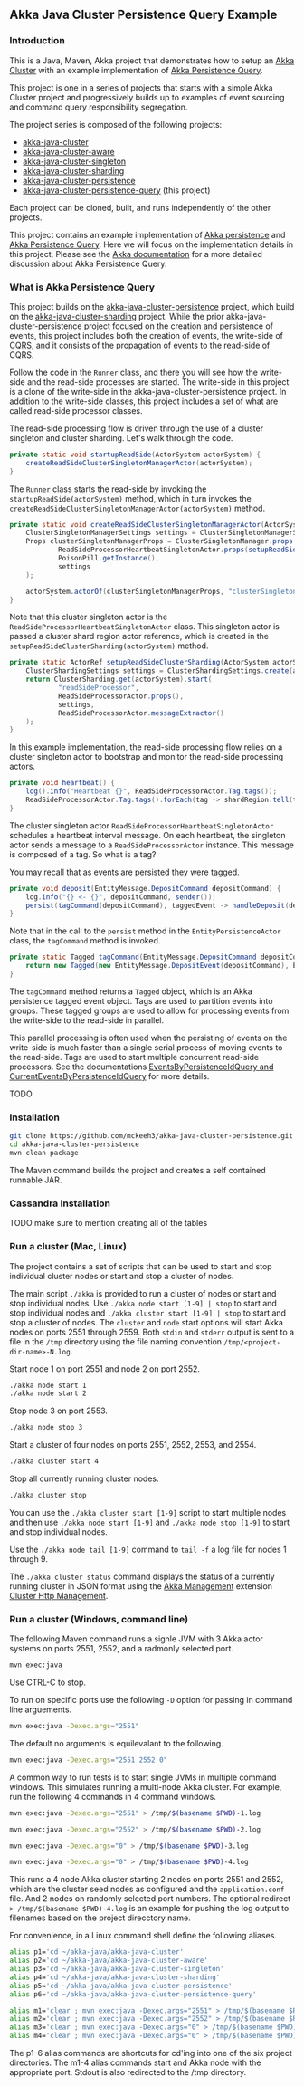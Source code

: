 ## Akka Java Cluster Persistence Query Example

### Introduction

This is a Java, Maven, Akka project that demonstrates how to setup an
[Akka Cluster](https://doc.akka.io/docs/akka/current/index-cluster.html)
with an example implementation of
[Akka Persistence Query](https://doc.akka.io/docs/akka/current/persistence-query.html).

This project is one in a series of projects that starts with a simple Akka Cluster project and progressively builds up to examples of event sourcing and command query responsibility segregation.

The project series is composed of the following projects:
* [akka-java-cluster](https://github.com/mckeeh3/akka-java-cluster)
* [akka-java-cluster-aware](https://github.com/mckeeh3/akka-java-cluster-aware)
* [akka-java-cluster-singleton](https://github.com/mckeeh3/akka-java-cluster-singleton)
* [akka-java-cluster-sharding](https://github.com/mckeeh3/akka-java-cluster-sharding)
* [akka-java-cluster-persistence](https://github.com/mckeeh3/akka-java-cluster-persistence)
* [akka-java-cluster-persistence-query](https://github.com/mckeeh3/akka-java-cluster-persistence-query) (this project)

Each project can be cloned, built, and runs independently of the other projects.

This project contains an example implementation of
[Akka persistence](https://doc.akka.io/docs/akka/current/persistence.html)
and
[Akka Persistence Query]((https://doc.akka.io/docs/akka/current/persistence-query.html)).
Here we will focus on the implementation details in this project. Please see the
[Akka documentation](https://doc.akka.io/docs/akka/current/persistence-query.html)
for a more detailed discussion about Akka Persistence Query.

### What is Akka Persistence Query

This project builds on the
[akka-java-cluster-persistence](https://github.com/mckeeh3/akka-java-cluster-persistence)
project, which build on the
[akka-java-cluster-sharding](https://github.com/mckeeh3/akka-java-cluster-sharding)
project. While the prior akka-java-cluster-persistence project focused on the creation and persistence of events, this project includes both the creation of events, the write-side of
[CQRS](https://martinfowler.com/bliki/CQRS.html),
and it consists of the propagation of events to the read-side of CQRS.

Follow the code in the `Runner` class, and there you will see how the write-side and the read-side processes are started. The write-side in this project is a clone of the write-side in the akka-java-cluster-persistence project. In addition to the write-side classes, this project includes a set of what are called read-side processor classes.

The read-side processing flow is driven through the use of a cluster singleton and cluster sharding. Let's walk through the code.

~~~java
private static void startupReadSide(ActorSystem actorSystem) {
    createReadSideClusterSingletonManagerActor(actorSystem);
}
~~~

The `Runner` class starts the read-side by invoking the `startupReadSide(actorSystem)` method, which in turn invokes the `createReadSideClusterSingletonManagerActor(actorSystem)` method.

~~~java
private static void createReadSideClusterSingletonManagerActor(ActorSystem actorSystem) {
    ClusterSingletonManagerSettings settings = ClusterSingletonManagerSettings.create(actorSystem);
    Props clusterSingletonManagerProps = ClusterSingletonManager.props(
            ReadSideProcessorHeartbeatSingletonActor.props(setupReadSideClusterSharding(actorSystem)),
            PoisonPill.getInstance(),
            settings
    );

    actorSystem.actorOf(clusterSingletonManagerProps, "clusterSingletonManager");
}
~~~

Note that this cluster singleton actor is the `ReadSideProcessorHeartbeatSingletonActor` class. This singleton actor is passed a cluster shard region actor reference, which is created in the `setupReadSideClusterSharding(actorSystem)` method.

~~~java
private static ActorRef setupReadSideClusterSharding(ActorSystem actorSystem) {
    ClusterShardingSettings settings = ClusterShardingSettings.create(actorSystem);
    return ClusterSharding.get(actorSystem).start(
            "readSideProcessor",
            ReadSideProcessorActor.props(),
            settings,
            ReadSideProcessorActor.messageExtractor()
    );
}
~~~

In this example implementation, the read-side processing flow relies on a cluster singleton actor to bootstrap and monitor the read-side processing actors.

~~~java
private void heartbeat() {
    log().info("Heartbeat {}", ReadSideProcessorActor.Tag.tags());
    ReadSideProcessorActor.Tag.tags().forEach(tag -> shardRegion.tell(tag, self()));
}
~~~

The cluster singleton actor `ReadSideProcessorHeartbeatSingletonActor` schedules a heartbeat interval message. On each heartbeat, the singleton actor sends a message to a `ReadSideProcessorActor` instance. This message is composed of a tag. So what is a tag?

You may recall that as events are persisted they were tagged.

~~~java
private void deposit(EntityMessage.DepositCommand depositCommand) {
    log.info("{} <- {}", depositCommand, sender());
    persist(tagCommand(depositCommand), taggedEvent -> handleDeposit(depositCommand, taggedEvent));
}
~~~

Note that in the call to the `persist` method in the `EntityPersistenceActor` class, the `tagCommand` method is invoked.

~~~java
private static Tagged tagCommand(EntityMessage.DepositCommand depositCommand) {
    return new Tagged(new EntityMessage.DepositEvent(depositCommand), EntityMessage.eventTag(depositCommand));
}
~~~

The `tagCommand` method returns a `Tagged` object, which is an Akka persistence tagged event object. Tags are used to partition events into groups. These tagged groups are used to allow for processing events from the write-side to the read-side in parallel.

This parallel processing is often used when the persisting of events on the write-side is much faster than a single serial process of moving events to the read-side. Tags are used to start multiple concurrent read-side processors. See the documentations
[EventsByPersistenceIdQuery and CurrentEventsByPersistenceIdQuery](https://doc.akka.io/docs/akka/current/persistence-query.html#eventsbypersistenceidquery-and-currenteventsbypersistenceidquery)
for more details.




TODO

### Installation

~~~bash
git clone https://github.com/mckeeh3/akka-java-cluster-persistence.git
cd akka-java-cluster-persistence
mvn clean package
~~~

The Maven command builds the project and creates a self contained runnable JAR.

### Cassandra Installation

TODO make sure to mention creating all of the tables

### Run a cluster (Mac, Linux)

The project contains a set of scripts that can be used to start and stop individual cluster nodes or start and stop a cluster of nodes.

The main script `./akka` is provided to run a cluster of nodes or start and stop individual nodes.
Use `./akka node start [1-9] | stop` to start and stop individual nodes and `./akka cluster start [1-9] | stop` to start and stop a cluster of nodes.
The `cluster` and `node` start options will start Akka nodes on ports 2551 through 2559.
Both `stdin` and `stderr` output is sent to a file in the `/tmp` directory using the file naming convention `/tmp/<project-dir-name>-N.log`.

Start node 1 on port 2551 and node 2 on port 2552.
~~~bash
./akka node start 1
./akka node start 2
~~~

Stop node 3 on port 2553.
~~~bash
./akka node stop 3
~~~

Start a cluster of four nodes on ports 2551, 2552, 2553, and 2554.
~~~bash
./akka cluster start 4
~~~

Stop all currently running cluster nodes.
~~~bash
./akka cluster stop
~~~

You can use the `./akka cluster start [1-9]` script to start multiple nodes and then use `./akka node start [1-9]` and `./akka node stop [1-9]`
to start and stop individual nodes.

Use the `./akka node tail [1-9]` command to `tail -f` a log file for nodes 1 through 9.

The `./akka cluster status` command displays the status of a currently running cluster in JSON format using the
[Akka Management](https://developer.lightbend.com/docs/akka-management/current/index.html)
extension
[Cluster Http Management](https://developer.lightbend.com/docs/akka-management/current/cluster-http-management.html).

### Run a cluster (Windows, command line)

The following Maven command runs a signle JVM with 3 Akka actor systems on ports 2551, 2552, and a radmonly selected port.
~~~~bash
mvn exec:java
~~~~
Use CTRL-C to stop.

To run on specific ports use the following `-D` option for passing in command line arguements.
~~~~bash
mvn exec:java -Dexec.args="2551"
~~~~
The default no arguments is equilevalant to the following.
~~~~bash
mvn exec:java -Dexec.args="2551 2552 0"
~~~~
A common way to run tests is to start single JVMs in multiple command windows. This simulates running a multi-node Akka cluster.
For example, run the following 4 commands in 4 command windows.
~~~~bash
mvn exec:java -Dexec.args="2551" > /tmp/$(basename $PWD)-1.log
~~~~
~~~~bash
mvn exec:java -Dexec.args="2552" > /tmp/$(basename $PWD)-2.log
~~~~
~~~~bash
mvn exec:java -Dexec.args="0" > /tmp/$(basename $PWD)-3.log
~~~~
~~~~bash
mvn exec:java -Dexec.args="0" > /tmp/$(basename $PWD)-4.log
~~~~
This runs a 4 node Akka cluster starting 2 nodes on ports 2551 and 2552, which are the cluster seed nodes as configured and the `application.conf` file.
And 2 nodes on randomly selected port numbers.
The optional redirect `> /tmp/$(basename $PWD)-4.log` is an example for pushing the log output to filenames based on the project direcctory name.

For convenience, in a Linux command shell define the following aliases.

~~~~bash
alias p1='cd ~/akka-java/akka-java-cluster'
alias p2='cd ~/akka-java/akka-java-cluster-aware'
alias p3='cd ~/akka-java/akka-java-cluster-singleton'
alias p4='cd ~/akka-java/akka-java-cluster-sharding'
alias p5='cd ~/akka-java/akka-java-cluster-persistence'
alias p6='cd ~/akka-java/akka-java-cluster-persistence-query'

alias m1='clear ; mvn exec:java -Dexec.args="2551" > /tmp/$(basename $PWD)-1.log'
alias m2='clear ; mvn exec:java -Dexec.args="2552" > /tmp/$(basename $PWD)-2.log'
alias m3='clear ; mvn exec:java -Dexec.args="0" > /tmp/$(basename $PWD)-3.log'
alias m4='clear ; mvn exec:java -Dexec.args="0" > /tmp/$(basename $PWD)-4.log'
~~~~

The p1-6 alias commands are shortcuts for cd'ing into one of the six project directories.
The m1-4 alias commands start and Akka node with the appropriate port. Stdout is also redirected to the /tmp directory.
